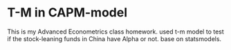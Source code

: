 # T-M in CAPM-model
This is my Advanced Econometrics class homework.
  used t-m model to test if the stock-leaning funds in China have Alpha or not.
    base on statsmodels.

